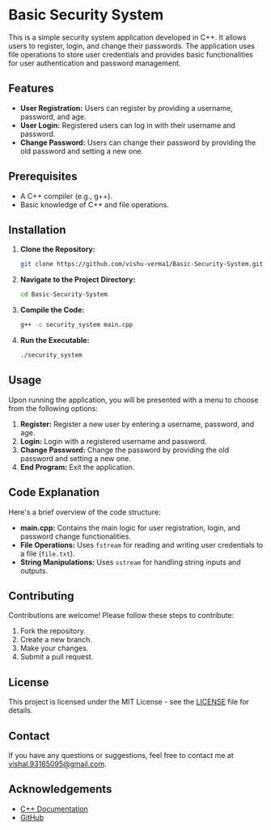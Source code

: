 # Basic Security System

This is a simple security system application developed in C++. It allows users to register, login, and change their passwords. The application uses file operations to store user credentials and provides basic functionalities for user authentication and password management.

## Features

- **User Registration:** Users can register by providing a username, password, and age.
- **User Login:** Registered users can log in with their username and password.
- **Change Password:** Users can change their password by providing the old password and setting a new one.

## Prerequisites

- A C++ compiler (e.g., g++).
- Basic knowledge of C++ and file operations.

## Installation

1. **Clone the Repository:**

    ```bash
    git clone https://github.com/vishu-verma1/Basic-Security-System.git
    ```

2. **Navigate to the Project Directory:**

    ```bash
    cd Basic-Security-System
    ```

3. **Compile the Code:**

    ```bash
    g++ -o security_system main.cpp
    ```

4. **Run the Executable:**

    ```bash
    ./security_system
    ```

## Usage

Upon running the application, you will be presented with a menu to choose from the following options:

1. **Register:** Register a new user by entering a username, password, and age.
2. **Login:** Login with a registered username and password.
3. **Change Password:** Change the password by providing the old password and setting a new one.
4. **End Program:** Exit the application.

## Code Explanation

Here's a brief overview of the code structure:

- **main.cpp:** Contains the main logic for user registration, login, and password change functionalities.
- **File Operations:** Uses `fstream` for reading and writing user credentials to a file (`file.txt`).
- **String Manipulations:** Uses `sstream` for handling string inputs and outputs.

## Contributing

Contributions are welcome! Please follow these steps to contribute:

1. Fork the repository.
2. Create a new branch.
3. Make your changes.
4. Submit a pull request.

## License

This project is licensed under the MIT License - see the [LICENSE](LICENSE) file for details.

## Contact

If you have any questions or suggestions, feel free to contact me at vishal.93165095@gmail.com.

## Acknowledgements

- [C++ Documentation](https://en.cppreference.com/)
- [GitHub](https://github.com/)

